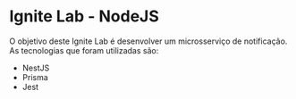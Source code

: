 # Ignite Lab - NodeJS

O objetivo deste Ignite Lab é desenvolver um microsserviço de notificação.
As tecnologias que foram utilizadas são:

- NestJS
- Prisma
- Jest
